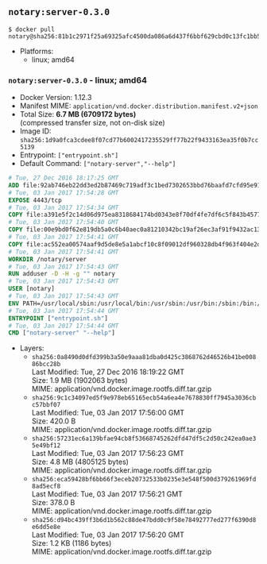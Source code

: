 ## `notary:server-0.3.0`

```console
$ docker pull notary@sha256:81b1c2971f25a69325afc4500da086a6d437f6bbf629cbd0c13fc1bb58d7dad6
```

-	Platforms:
	-	linux; amd64

### `notary:server-0.3.0` - linux; amd64

-	Docker Version: 1.12.3
-	Manifest MIME: `application/vnd.docker.distribution.manifest.v2+json`
-	Total Size: **6.7 MB (6709172 bytes)**  
	(compressed transfer size, not on-disk size)
-	Image ID: `sha256:1d9a0fca3cdee8f07cd77b6002417235529ff77b22f9433163ea35f0b7cc5139`
-	Entrypoint: `["entrypoint.sh"]`
-	Default Command: `["notary-server","--help"]`

```dockerfile
# Tue, 27 Dec 2016 18:17:25 GMT
ADD file:92ab746eb22dd3ed2b87469c719adf3c1bed7302653bbd76baafd7cfd95e911e in / 
# Tue, 03 Jan 2017 17:54:28 GMT
EXPOSE 4443/tcp
# Tue, 03 Jan 2017 17:54:34 GMT
COPY file:a391e5f2c14d06d975ea8318684174bd0343e8f70df4fe7df6c5f843b4577f75 in /notary/server/ 
# Tue, 03 Jan 2017 17:54:40 GMT
COPY file:00e9bd0f62e819db5a0c6b40aec0a81210342bc19af26ec3af91f9432ac13587 in /notary/server/ 
# Tue, 03 Jan 2017 17:54:41 GMT
COPY file:ac552ea00574aaf9d5de8e5a1abcf10c8f09012df960328db4f963f404e2d409 in /notary/server/ 
# Tue, 03 Jan 2017 17:54:41 GMT
WORKDIR /notary/server
# Tue, 03 Jan 2017 17:54:43 GMT
RUN adduser -D -H -g "" notary
# Tue, 03 Jan 2017 17:54:43 GMT
USER [notary]
# Tue, 03 Jan 2017 17:54:43 GMT
ENV PATH=/usr/local/sbin:/usr/local/bin:/usr/sbin:/usr/bin:/sbin:/bin:/notary/server
# Tue, 03 Jan 2017 17:54:44 GMT
ENTRYPOINT ["entrypoint.sh"]
# Tue, 03 Jan 2017 17:54:44 GMT
CMD ["notary-server" "--help"]
```

-	Layers:
	-	`sha256:0a8490d0dfd399b3a50e9aaa81dba0d425c3868762d46526b41be00886bcc28b`  
		Last Modified: Tue, 27 Dec 2016 18:19:22 GMT  
		Size: 1.9 MB (1902063 bytes)  
		MIME: application/vnd.docker.image.rootfs.diff.tar.gzip
	-	`sha256:9c1c34097ed5f9e978eb65165ecb54a6ea4e7678830ff7945a3036cbc57bbf07`  
		Last Modified: Tue, 03 Jan 2017 17:56:00 GMT  
		Size: 420.0 B  
		MIME: application/vnd.docker.image.rootfs.diff.tar.gzip
	-	`sha256:57231ec6a139bfae94cb8f53668745262dfd47df5c2d50c242ea0ae35e49bf12`  
		Last Modified: Tue, 03 Jan 2017 17:56:23 GMT  
		Size: 4.8 MB (4805125 bytes)  
		MIME: application/vnd.docker.image.rootfs.diff.tar.gzip
	-	`sha256:eca59428bf6bb66f3eceb20732533b0235e3e548f500d379261969fd8ad5ecf8`  
		Last Modified: Tue, 03 Jan 2017 17:56:21 GMT  
		Size: 378.0 B  
		MIME: application/vnd.docker.image.rootfs.diff.tar.gzip
	-	`sha256:d94bc439ff3b6d1b562c88de47bdd0c9f58e78492777ed277f6390d8e6dd5e8e`  
		Last Modified: Tue, 03 Jan 2017 17:56:20 GMT  
		Size: 1.2 KB (1186 bytes)  
		MIME: application/vnd.docker.image.rootfs.diff.tar.gzip
